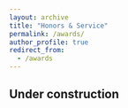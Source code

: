 ```yaml
---
layout: archive
title: "Honors & Service"
permalink: /awards/
author_profile: true
redirect_from:
  - /awards
---
```


Under construction
------
